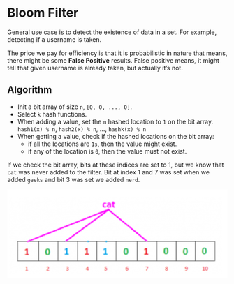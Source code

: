 # Bloom Filter

General use case is to detect the existence of data in a set. For example, detecting if a username is taken.

The price we pay for efficiency is that it is probabilistic in nature that means, there might be some **False Positive** results. 
False positive means, it might tell that given username is already taken, but actually it’s not.

## Algorithm

- Init a bit array of size `n`, `[0, 0, ..., 0]`.
- Select `k` hash functions.
- When adding a value, set the `n` hashed location to `1` on the bit array. `hash1(x) % n`, `hash2(x) % n`, ..., `hashk(x) % n`
- When getting a value, check if the hashed locations on the bit array:
  - if all the locations are `1s`, then the value might exist.
  - if any of the location is `0`, then the value must not exist.

If we check the bit array, bits at these indices are set to 1, but we know that `cat` was never added to the filter. Bit at index 1 and 7 was set when we added `geeks` and bit 3 was set we added `nerd`. 
 
![img.png](cat.png)